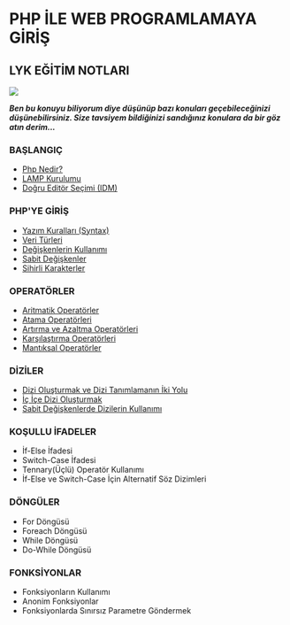 # PHP İLE WEB PROGRAMLAMAYA GİRİŞ
## LYK EĞİTİM NOTLARI


![](https://lh3.googleusercontent.com/drhgnbdpb6KdMS-4zl4wAc1MmHM7TGtblXBeklHdM11IyDBeFy6ESgVEqQySGoqGf4D8VYKKHYM2)


***Ben bu konuyu biliyorum diye düşünüp bazı konuları geçebileceğinizi düşünebilirsiniz. Size tavsiyem bildiğinizi sandığınız konulara da bir göz atın derim...***

### BAŞLANGIÇ

- [Php Nedir?](https://github.com/yeniceri1453/Ubuntu-Php/blob/master/notlar/php_nedir.md)
- [LAMP Kurulumu](https://github.com/yeniceri1453/Ubuntu-Php/blob/master/notlar/kurulum.md)
- [Doğru Editör Seçimi (IDM)](https://github.com/yeniceri1453/Ubuntu-Php/blob/master/notlar/editor_secimi.md)

### PHP'YE GİRİŞ

- [Yazım Kuralları (Syntax)](https://github.com/yeniceri1453/Ubuntu-Php/blob/master/notlar/yazim_kurallari.md)
- [Veri Türleri](https://github.com/yeniceri1453/Ubuntu-Php/blob/master/notlar/veri_turleri.md)
- [Değişkenlerin Kullanımı](https://github.com/yeniceri1453/Ubuntu-Php/blob/master/notlar/degiskenler.md)
- [Sabit Değişkenler](https://github.com/yeniceri1453/Ubuntu-Php/blob/master/notlar/sabit_degiskenler.md)
- [Sihirli Karakterler](https://github.com/yeniceri1453/Ubuntu-Php/blob/master/notlar/sihirli_karakterler.md)

### OPERATÖRLER

- [Aritmatik Operatörler](https://github.com/yeniceri1453/Ubuntu-Php/blob/master/notlar/aritmatik.md)
- [Atama Operatörleri](https://github.com/yeniceri1453/Ubuntu-Php/blob/master/notlar/atama.md)
- [Artırma ve Azaltma Operatörleri](https://github.com/yeniceri1453/Ubuntu-Php/blob/master/notlar/artirma_azaltma.md)
- [Karşılaştırma Operatörleri](https://github.com/yeniceri1453/Ubuntu-Php/blob/master/notlar/karsilastirma.md)
- [Mantıksal Operatörler](https://github.com/yeniceri1453/Ubuntu-Php/blob/master/notlar/mantiksal.md)

### DİZİLER

- [Dizi Oluşturmak ve Dizi Tanımlamanın İki Yolu](https://github.com/yeniceri1453/Ubuntu-Php/blob/master/notlar/diziler.md)
- [İç İçe Dizi Oluşturmak](https://github.com/yeniceri1453/Ubuntu-Php/blob/master/notlar/ic_ice_diziler.md)
- [Sabit Değişkenlerde Dizilerin Kullanımı](https://github.com/yeniceri1453/Ubuntu-Php/blob/master/notlar/sabit_degiskenlerde_dizi.md)

### KOŞULLU İFADELER

- İf-Else İfadesi
- Switch-Case İfadesi
- Tennary(Üçlü) Operatör Kullanımı
- İf-Else ve Switch-Case İçin Alternatif Söz Dizimleri

### DÖNGÜLER

- For Döngüsü
- Foreach Döngüsü
- While Döngüsü
- Do-While Döngüsü

### FONKSİYONLAR

- Fonksiyonların Kullanımı
- Anonim Fonksiyonlar
- Fonksiyonlarda Sınırsız Parametre Göndermek
